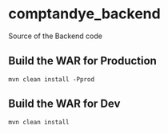 # comptandye_backend
Source of the Backend code

## Build the WAR for Production
`mvn clean install -Pprod`

## Build the WAR for Dev
`mvn clean install`